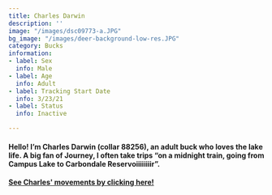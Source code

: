 ```yaml
---
title: Charles Darwin
description: ''
image: "/images/dsc09773-a.JPG"
bg_image: "/images/deer-background-low-res.JPG"
category: Bucks
information:
- label: Sex
  info: Male
- label: Age
  info: Adult
- label: Tracking Start Date
  info: 3/23/21
- label: Status
  info: Inactive

---
```

#### Hello! I’m Charles Darwin (collar 88256), an adult buck who loves the lake life. A big fan of Journey, I often take trips “on a midnight train, going from Campus Lake to Carbondale Reservoiiiiiiiir”.

#### [See Charles' movements by clicking here!](ID_88256.html)